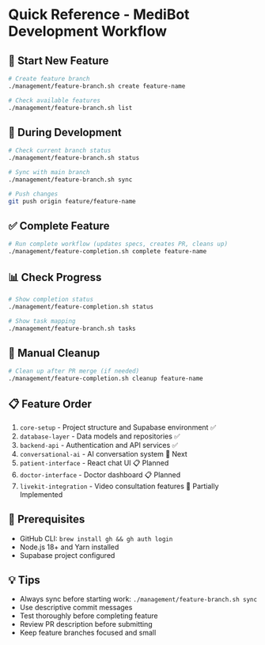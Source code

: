 # Quick Reference - MediBot Development Workflow

## 🚀 Start New Feature
```bash
# Create feature branch
./management/feature-branch.sh create feature-name

# Check available features
./management/feature-branch.sh list
```

## 🔄 During Development
```bash
# Check current branch status
./management/feature-branch.sh status

# Sync with main branch
./management/feature-branch.sh sync

# Push changes
git push origin feature/feature-name
```

## ✅ Complete Feature
```bash
# Run complete workflow (updates specs, creates PR, cleans up)
./management/feature-completion.sh complete feature-name
```

## 📊 Check Progress
```bash
# Show completion status
./management/feature-completion.sh status

# Show task mapping
./management/feature-branch.sh tasks
```

## 🧹 Manual Cleanup
```bash
# Clean up after PR merge (if needed)
./management/feature-completion.sh cleanup feature-name
```

## 📋 Feature Order
1. `core-setup` - Project structure and Supabase environment ✅
2. `database-layer` - Data models and repositories ✅
3. `backend-api` - Authentication and API services ✅
4. `conversational-ai` - AI conversation system 🔄 Next
5. `patient-interface` - React chat UI 📋 Planned
6. `doctor-interface` - Doctor dashboard 📋 Planned
7. `livekit-integration` - Video consultation features 🔄 Partially Implemented

## 🔧 Prerequisites
- GitHub CLI: `brew install gh && gh auth login`
- Node.js 18+ and Yarn installed
- Supabase project configured

## 💡 Tips
- Always sync before starting work: `./management/feature-branch.sh sync`
- Use descriptive commit messages
- Test thoroughly before completing feature
- Review PR description before submitting
- Keep feature branches focused and small